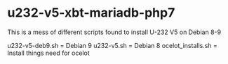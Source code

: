 # u232-v5-xbt-mariadb-php7
This is a mess of different scripts found to install U-232 V5 on Debian 8-9

u232-v5-deb9.sh    = Debian 9
u232-v5.sh         = Debian 8
ocelot_installs.sh = Install things need for ocelot
